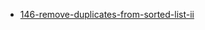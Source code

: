 - [146-remove-duplicates-from-sorted-list-ii](https://leetcode.com/problems/remove-duplicates-from-sorted-list-ii/)